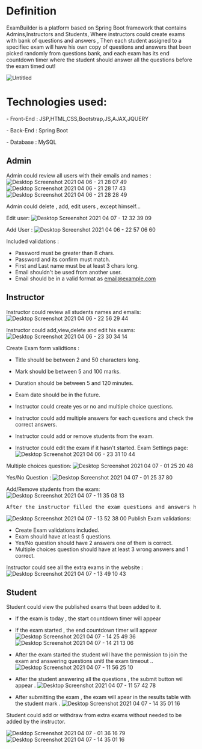 <h1>Definition</h1>
<p>ExamBuilder is a platform based on Spring Boot framework that contains Admins,Instructors and Students, Where instructors could create exams with bank of questions and answers ,
Then each student assigned to a specifiec exam will have his own copy of questions and answers that been picked randomly from questions bank,
and each exam has its end countdown timer where the student should answer all the questions before the exam timed out!</p>


![Untitled](https://user-images.githubusercontent.com/74168043/113866240-c1216c80-97b5-11eb-8620-f9f66ea0f4bf.png)

<h1>Technologies used:</h1>
<p>- Front-End : JSP,HTML,CSS,Bootstrap,JS,AJAX,JQUERY</p>
<p>- Back-End : Spring Boot</p>
<p>- Database : MySQL</p>


<h2>Admin</h2>

Admin could review all users with their emails and names :
![Desktop Screenshot 2021 04 06 - 21 28 07 49](https://user-images.githubusercontent.com/74168043/113844215-ed7cbf00-979c-11eb-8428-bcfaa10a1a99.png)
![Desktop Screenshot 2021 04 06 - 21 28 17 43](https://user-images.githubusercontent.com/74168043/113844235-f1a8dc80-979c-11eb-9fda-a66941db2c73.png)
![Desktop Screenshot 2021 04 06 - 21 28 28 49](https://user-images.githubusercontent.com/74168043/113844248-f40b3680-979c-11eb-8b88-0520b891575b.png)

Admin could delete , add, edit users , except himself...

Edit user:
![Desktop Screenshot 2021 04 07 - 12 32 39 09](https://user-images.githubusercontent.com/74168043/113844692-6f6ce800-979d-11eb-8321-5da12c390261.png)

Add User :
![Desktop Screenshot 2021 04 06 - 22 57 06 60](https://user-images.githubusercontent.com/74168043/113844834-94f9f180-979d-11eb-9452-3283632f4430.png)

 Included validations :
- Password must be greater than 8 chars.
- Password and its confirm must match.
- First and Last name must be at least 3 chars long.
- Email shouldn't be used from another user.
- Email should be in a valid format as email@example.com

<h2>Instructor</h2>

Instructor could review all students names and emails:
![Desktop Screenshot 2021 04 06 - 22 56 29 44](https://user-images.githubusercontent.com/74168043/113845779-86600a00-979e-11eb-930f-1ab6532a821c.png)

Instructor could add,view,delete and edit his exams:
![Desktop Screenshot 2021 04 06 - 23 30 34 14](https://user-images.githubusercontent.com/74168043/113847322-089cfe00-97a0-11eb-91f4-e6aa8cf2c8e3.png)

Create Exam form validtions :
 - Title should be between 2 and 50 characters long.
 - Mark should be between 5 and 100 marks.
 - Duration should be between 5 and 120 minutes.
 - Exam date should be in the future.

- Instructor could create yes or no and multiple choice questions.
- Instructor could add multiple answers for each questions and check the correct answers.
- Instructor could add or remove students from the exam.
- Instructor could edit the exam if it hasn't started.
Exam Settings page:
![Desktop Screenshot 2021 04 06 - 23 31 10 44](https://user-images.githubusercontent.com/74168043/113850087-c6c18700-97a2-11eb-8706-db75bf821dd4.png)

Multiple choices question:
![Desktop Screenshot 2021 04 07 - 01 25 20 48](https://user-images.githubusercontent.com/74168043/113853607-8401ae00-97a6-11eb-9d72-3b119f18a985.png)

Yes/No Question :
![Desktop Screenshot 2021 04 07 - 01 25 37 80](https://user-images.githubusercontent.com/74168043/113853760-b57a7980-97a6-11eb-984c-a9ef5dc9f87c.png)

Add/Remove students from the exam:
![Desktop Screenshot 2021 04 07 - 11 35 08 13](https://user-images.githubusercontent.com/74168043/113854011-07230400-97a7-11eb-8557-3b0928c915a0.png)

<pre>After the instructor filled the exam questions and answers he could publish the exam so it could be shown by students</pre>
![Desktop Screenshot 2021 04 07 - 13 52 38 00](https://user-images.githubusercontent.com/74168043/113855301-8d8c1580-97a8-11eb-83d8-22ed095fd53b.png)
Publish Exam validations:
- Create Exam validations included.
- Exam should have at least 5 questions.
- Yes/No question should have 2 answers one of them is correct.
- Multiple choices question should have at least 3 wrong answers and 1 correct.

Instructor could see all the extra exams in the website :
![Desktop Screenshot 2021 04 07 - 13 49 10 43](https://user-images.githubusercontent.com/74168043/113854977-28d0bb00-97a8-11eb-93b5-4fdf1c187985.png)

<h2>Student</h2>

Student could view the published exams that been added to it.
 * If the exam is today , the start countdown timer will appear
 * If the exam started , the end countdown timer will appear
![Desktop Screenshot 2021 04 07 - 14 25 49 36](https://user-images.githubusercontent.com/74168043/113859150-40f70900-97ad-11eb-8b9b-e03116e5bca1.png)
![Desktop Screenshot 2021 04 07 - 14 21 13 06](https://user-images.githubusercontent.com/74168043/113859168-448a9000-97ad-11eb-911e-232cce0eeb93.png)
* After the exam started the student will have the permission to join the exam and answering questions unitl the exam timeout .. 
![Desktop Screenshot 2021 04 07 - 11 56 25 10](https://user-images.githubusercontent.com/74168043/113859519-aa771780-97ad-11eb-8442-b4d18460a352.png)
* After the student answering all the questions , the submit button wil appear .
![Desktop Screenshot 2021 04 07 - 11 57 42 78](https://user-images.githubusercontent.com/74168043/113859703-e316f100-97ad-11eb-928d-3db6d9a01d6e.png)

* After submitting the exam , the exam will apear in the results table with the student mark .
![Desktop Screenshot 2021 04 07 - 14 35 01 16](https://user-images.githubusercontent.com/74168043/113860266-81a35200-97ae-11eb-8e56-63e10b500f0f.png)

Student could add or withdraw from extra exams without needed to be added by the instructor.

![Desktop Screenshot 2021 04 07 - 01 36 16 79](https://user-images.githubusercontent.com/74168043/113860716-05f5d500-97af-11eb-8d95-3b8625bd1ae3.png)
![Desktop Screenshot 2021 04 07 - 14 35 01 16](https://user-images.githubusercontent.com/74168043/113860763-15751e00-97af-11eb-929b-8ea1e3492b8b.png)






